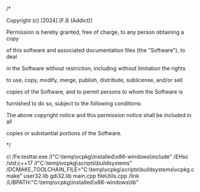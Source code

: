 /*

Copyright (c) [2024] [F.B (Addict)]



Permission is hereby granted, free of charge, to any person obtaining a copy

of this software and associated documentation files (the "Software"), to deal

in the Software without restriction, including without limitation the rights

to use, copy, modify, merge, publish, distribute, sublicense, and/or sell

copies of the Software, and to permit persons to whom the Software is

furnished to do so, subject to the following conditions:



The above copyright notice and this permission notice shall be included in all

copies or substantial portions of the Software.

*/ 

cl /Fe:testtar.exe /I"C:\temp\vcpkg\installed\x86-windows\include" /EHsc /std:c++17 /I"C:\temp\vcpkg\scripts\buildsystems" /DCMAKE_TOOLCHAIN_FILE="C:\temp\vcpkg\scripts\buildsystems\vcpkg.cmake" user32.lib gdi32.lib main.cpp fileUtils.cpp /link /LIBPATH:"C:\temp\vcpkg\installed\x86-windows\lib"
